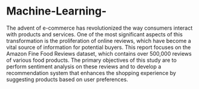 # Machine-Learning-

The advent of e-commerce has revolutionized the way consumers interact with products and services. One of the most significant aspects of this transformation is the proliferation of online reviews, which have become a vital source of information for potential buyers. This report focuses on the Amazon Fine Food Reviews dataset, which contains over 500,000 reviews of various food products. The primary objectives of this study are to perform sentiment analysis on these reviews and to develop a recommendation system that enhances the shopping experience by suggesting products based on user preferences.
